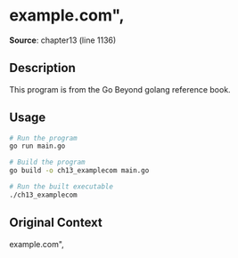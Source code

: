 # example.com",

**Source**: chapter13 (line 1136)

## Description

This program is from the Go Beyond golang reference book.

## Usage

```bash
# Run the program
go run main.go

# Build the program
go build -o ch13_examplecom main.go

# Run the built executable
./ch13_examplecom
```

## Original Context

example.com",
